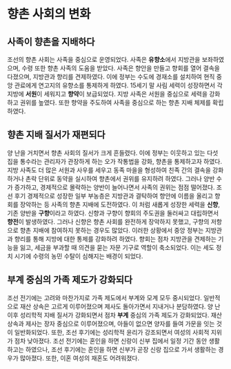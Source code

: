 # 향촌 사회의 변화

## 사족이 향촌을 지배하다
조선의 향촌 사회는 사족을 중심으로 운영되었다. 사족은 **유향소**에서 지방관을 보좌하였으며, 수령 또한 향촌 사족의 도움을 받았다. 사족은 향안을 만들고 향회를 열어 결속을 다졌으며, 지방관과 향리를 견제하였다. 이에 정부는 수도에 경재소를 설치하여 현직 중앙 관료에게 연고지의 유향소를 통제하게 하였다.
15세기 말 사림 세력이 성장하면서 각 지방에 **서원**이 세워지고 **향약**이 보급되었다. 지방 사족은 서원을 중심으로 세력을 강화하고 권위를 높였다. 또한 향약을 주도하여 사족을 중심으로 하는 향촌 지배 체제를 확립하였다.

## 향촌 지배 질서가 재편되다
양 난을 거치면서 향촌 사회의 질서가 크게 흔들렸다. 이에 정부는 이웃하고 있는 다섯 집을 통수라는 관리자가 관장하게 하는 오가 작통법을 강화, 향촌을 통제하고자 하였다.
지방 사족도 더 많은 서원과 사우를 세우고 동족 마을을 형성하여 친족 간의 결속을 강화하거나 촌락 단위로 동약을 실시하여 향촌에서 권위를 유지하려 하였다.
그러나 양반 수가 증가하고, 경제적으로 몰락하는 양반이 늘어나면서 사족의 권위는 점점 떨어졌다. 조선 후기 경제적으로 성장한 일부 부농층은 지방관과 결탁하여 향안에 이름을 올리고 향회를 장악하는 등 사족의 향촌 지배에 도전하였다. 이 처럼 새롭게 성장한 세력을 **신향**, 기존 양반을 **구향**이라고 하였다.
신향과 구향이 향회의 주도권을 둘러싸고 대립하면서 **향전**이 발생하였다. 그러나 신향은 향촌 사회를 완전하게 장악하지 못했고, 구향의 저항으로 향촌 지배에 참여하지 못하는 경우도 많았다.
이러한 상황에서 중앙 정부는 지방관과 향리를 통해 지방에 대한 통제를 강화하려 하였다. 향회는 점차 지방관을 견제하는 기능을 잃고, 세금을 부과할 때 의견을 묻는 자문 기구로 역할이 축소되었다. 이는 세도 정치 시기에 수령의 농민 수탈이 심해지는 배경이 되었다.

## 부계 중심의 가족 제도가 강화되다
조선 전기에는 고려와 마찬가지로 가족 제도에서 부계와 모계 모두 중시되었다. 일반적으로 재산 상속은 고르게 이루어졌으며 제사도 돌아가면서 지내거나 분담하였다.
양 난 이후 성리학적 지배 질서가 강화되면서 점차 **부계** 중심의 가족 제도가 강화되었다. 재산 상속과 제사는 장자 중심으로 이루어졌으며, 아들이 없으면 양자를 들여 가문을 잇는 것이 일반화되었다.
또한, 조선 후기에는 성리학적 윤리가 강조되면서 여성의 사회적 지위가 점차 낮아졌다. 조선 전기에는 혼인을 하면 신랑이 신부 집에서 일정 기간 동안 생활하고는 하였으나, 조선 후기에는 혼인을 하면 신부가 곧장 신랑 집으로 가서 생활하는 경우가 많아졌다. 또한, 이혼 여성의 재혼도 어려워졌다.
